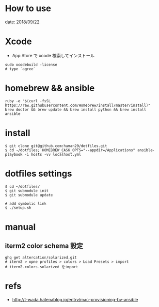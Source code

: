 How to use
======

date: 2018/09/22

# Xcode

-  App Store で xcode 検索してインストール
```
sudo xcodebuild -license
# type `agree`
```

# homebrew && ansible
```
ruby -e "$(curl -fsSL https://raw.githubusercontent.com/Homebrew/install/master/install)"
brew doctor && brew update && brew install python && brew install ansible
```

# install
```
$ git clone git@github.com:haman29/dotfiles.git
$ cd ~/dotfiles; HOMEBREW_CASK_OPTS="--appdir=/Applications" ansible-playbook -i hosts -vv localhost.yml
```

# dotfiles settings
```
$ cd ~/dotfiles/
$ git submodule init
$ git submodule update

# add symbolic link
$ ./setup.sh
```

# manual
## iterm2 color schema 設定
```
ghq get altercation/solarized.git
# iterm2 > opne profiles > colors > Load Presets > import
# iterm2-colors-solarized をimport
```

# refs

- http://t-wada.hatenablog.jp/entry/mac-provisioning-by-ansible
